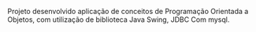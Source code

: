 Projeto desenvolvido aplicação de conceitos de Programação Orientada a Objetos, com utilização de biblioteca Java Swing, JDBC Com mysql.
